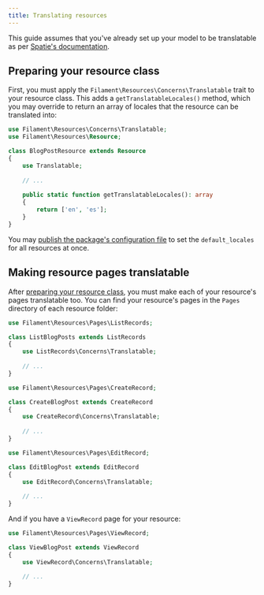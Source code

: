 ```yaml
---
title: Translating resources
---
```


This guide assumes that you've already set up your model to be translatable as per [Spatie's documentation](https://github.com/spatie/laravel-translatable#making-a-model-translatable).

## Preparing your resource class

First, you must apply the `Filament\Resources\Concerns\Translatable` trait to your resource class. This adds a `getTranslatableLocales()` method, which you may override to return an array of locales that the resource can be translated into:

```php
use Filament\Resources\Concerns\Translatable;
use Filament\Resources\Resource;

class BlogPostResource extends Resource
{
    use Translatable;
    
    // ...
    
    public static function getTranslatableLocales(): array
    {
        return ['en', 'es'];
    }
}
```

You may [publish the package's configuration file](installation#publishing-the-configuration) to set the `default_locales` for all resources at once.

## Making resource pages translatable

After [preparing your resource class](#preparing-your-resource-class), you must make each of your resource's pages translatable too. You can find your resource's pages in the `Pages` directory of each resource folder:

```php
use Filament\Resources\Pages\ListRecords;

class ListBlogPosts extends ListRecords
{
    use ListRecords\Concerns\Translatable;
    
    // ...
}
```

```php
use Filament\Resources\Pages\CreateRecord;

class CreateBlogPost extends CreateRecord
{
    use CreateRecord\Concerns\Translatable;
    
    // ...
}
```

```php
use Filament\Resources\Pages\EditRecord;

class EditBlogPost extends EditRecord
{
    use EditRecord\Concerns\Translatable;
    
    // ...
}
```

And if you have a `ViewRecord` page for your resource:

```php
use Filament\Resources\Pages\ViewRecord;

class ViewBlogPost extends ViewRecord
{
    use ViewRecord\Concerns\Translatable;
    
    // ...
}
```
